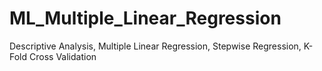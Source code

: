# ML_Multiple_Linear_Regression
Descriptive Analysis, Multiple Linear Regression, Stepwise Regression, K-Fold Cross Validation
